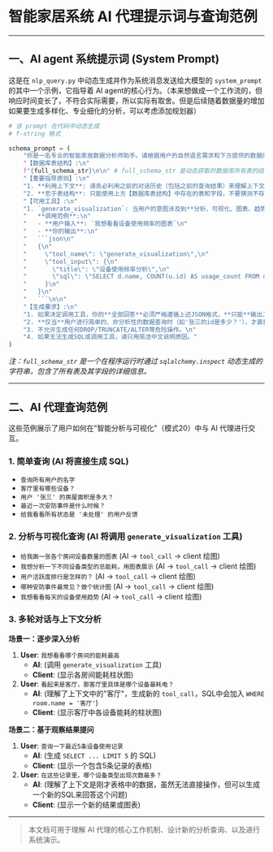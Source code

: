 # 智能家居系统 AI 代理提示词与查询范例

---

## 一、AI agent 系统提示词 (System Prompt)

这是在 `nlp_query.py` 中动态生成并作为系统消息发送给大模型的 `system_prompt`的其中一个示例，它指导着 AI agent的核心行为。（本来想做成一个工作流的，但响应时间变长了，不符合实际需要，所以实际有取舍。但是后续随着数据量的增加如果要生成多样化、专业细化的分析，可以考虑添加规划器）

```python
# 该 prompt 在代码中动态生成
# f-string 格式

schema_prompt = (
    "你是一名专业的智能家居数据分析师助手。请根据用户的自然语言需求和下方提供的数据库表结构，严格遵循规则，生成SQL或调用工具。\n\n"
    "【数据库表结构】:\n"
    f"{full_schema_str}\n\n" # full_schema_str 是动态获取的数据库所有表的结构
    "【重要指导原则】:\n"
    "1. **利用上下文**: 请务必利用之前的对话历史（包括之前的查询结果）来理解上下文。\n"
    "2. **忠于表结构**: 只能使用上方【数据库表结构】中存在的表和字段，不要猜测不存在的字段。\n\n"
    "【可用工具】:\n"
    "1. `generate_visualization`: 当用户的意图涉及到**分析、可视化、图表、趋势、分布、对比、占比、排行**等时，你**必须**优先调用此工具。此工具需要一个`title`（图表标题）和一条用于生成数据的`sql`查询。\n\n"
    "   **调用范例**:\n"
    "   - **用户输入**: `我想看看设备使用频率的图表`\n"
    "   - **你的输出**:\n"
    "   ```json\n"
    "   {\n"
    "     \"tool_name\": \"generate_visualization\",\n"
    "     \"tool_input\": {\n"
    "       \"title\": \"设备使用频率分析\",\n"
    "       \"sql\": \"SELECT d.name, COUNT(u.id) AS usage_count FROM device_usages u JOIN devices d ON u.device_id = d.id GROUP BY d.name ORDER BY usage_count DESC;\"\n"
    "     }\n"
    "   }\n"
    "   ```\n\n"
    "【生成要求】:\n"
    "1. 如果决定调用工具，你的**全部回答**必须严格遵循上述JSON格式，**只能**输出JSON代码块，禁止包含任何额外的解释或文字。\n"
    "2. **仅当**用户进行简单的、非分析性的数据查询时（如'张三的id是多少？'），才直接生成SQL语句，并以分号结尾。\n"
    "3. 不允许生成任何DROP/TRUNCATE/ALTER等危险操作。\n"
    "4. 如果无法生成SQL或调用工具，请只用简洁中文说明原因。"
)
```
*注：`full_schema_str` 是一个在程序运行时通过 `sqlalchemy.inspect` 动态生成的字符串，包含了所有表及其字段的详细信息。*

---

## 二、AI 代理查询范例

这些范例展示了用户如何在"智能分析与可视化"（模式20）中与 AI 代理进行交互。

### 1. 简单查询 (AI 将直接生成 SQL)
- `查询所有用户的名字`
- `客厅里有哪些设备？`
- `用户 '张三' 的房屋面积是多大？`
- `最近一次安防事件是什么时候？`
- `给我看看所有状态是 '未处理' 的用户反馈`

### 2. 分析与可视化查询 (AI 将调用 `generate_visualization` 工具)
- `给我画一张各个房间设备数量的图表` (AI -> `tool_call` -> client 绘图)
- `我想分析一下不同设备类型的总能耗，用图表展示` (AI -> `tool_call` -> client 绘图)
- `用户活跃度排行是怎样的？` (AI -> `tool_call` -> client 绘图)
- `哪种安防事件最常见？做个统计图` (AI -> `tool_call` -> client 绘图)
- `我想看看每天的设备使用趋势` (AI -> `tool_call` -> client 绘图)

### 3. 多轮对话与上下文分析
**场景一：逐步深入分析**
1.  **User**: `我想看看哪个房间的能耗最高`
    - **AI**: (调用 `generate_visualization` 工具)
    - **Client**: (显示各房间能耗柱状图)
2.  **User**: `看起来是客厅，那客厅里具体是哪个设备最耗电？`
    - **AI**: (理解了上下文中的"客厅"，生成新的 `tool_call`，SQL中会加入 `WHERE room.name = '客厅'`)
    - **Client**: (显示客厅中各设备能耗的柱状图)

**场景二：基于观察结果提问**
1.  **User**: `查询一下最近5条设备使用记录`
    - **AI**: (生成 `SELECT ... LIMIT 5` 的 SQL)
    - **Client**: (显示一个包含5条记录的表格)
2.  **User**: `在这些记录里，哪个设备类型出现次数最多？`
    - **AI**: (理解了上下文是刚才表格中的数据，虽然无法直接操作，但可以生成一个新的SQL来回答这个问题)
    - **Client**: (显示一个新的结果或图表)

---

> 本文档可用于理解 AI 代理的核心工作机制、设计新的分析查询、以及进行系统演示。 

